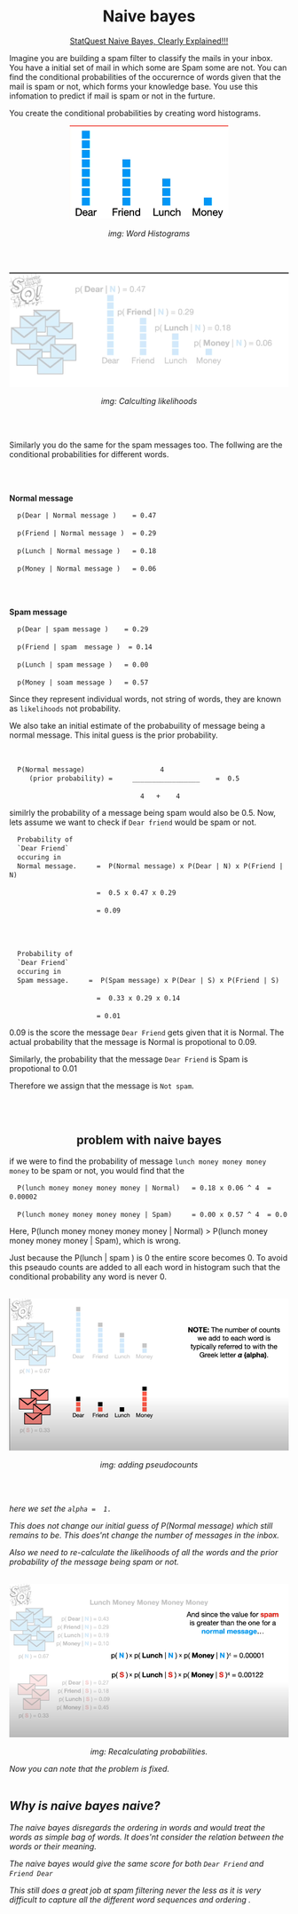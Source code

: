 <h1 align = "center"><b>Naive bayes</b></h1>

<p align = "center"><a href = "https://www.youtube.com/watch?v=O2L2Uv9pdDA" > StatQuest Naive Bayes, Clearly Explained!!!</a> </p>

Imagine you are building a spam filter to classify the mails  in your inbox. You have a initial set of mail in which some  are Spam some are not. 
You can find the conditional probabilities of the occurernce of words given that the mail is spam or not, which forms your knowledge base. You use this infomation to predict if mail is spam or not in the furture. 

You create the conditional probabilities by creating word histograms.
<br>

<p align = "center">
<img src = "images/word_histograms.png"></img></p>
<p align = "center"><i>img: Word Histograms</i></p>
<br>
<br>



<p align = "center">
<img src = "images/calculating-likelihoods.png" style = "width: 400;"></img></p>
<p align = "center"><i>img: Calculting likelihoods</i></p>
<br>
<br>

Similarly  you do the same for the spam messages too.
The follwing are the conditional probabilities for different words. 

<br>
<br>

<b>Normal message</b>
      
      p(Dear | Normal message )    = 0.47
      
      p(Friend | Normal message )  = 0.29
      
      p(Lunch | Normal message )   = 0.18
      
      p(Money | Normal message )   = 0.06

<br>
<br>

<b>Spam message</b>
      
      p(Dear | spam message )    = 0.29
      
      p(Friend | spam  message )  = 0.14
      
      p(Lunch | spam message )   = 0.00
      
      p(Money | soam message )   = 0.57



Since they represent individual words, not string of words,  they are known as `likelihoods` not probability. 

We also take an initial estimate of the probabuility of message being a normal message. This inital guess is the prior probability. 

<br>


      P(Normal message)                   4
         (prior probability) =     _________________    =  0.5
       
                                     4   +    4                   




similrly  the probability of a message being  spam would also be 0.5. 
Now,  lets assume we want to check if `Dear friend` would be spam or not.


      Probability of
      `Dear Friend`      
      occuring in
      Normal message.     =  P(Normal message) x P(Dear | N) x P(Friend | N)
      
                          =  0.5 x 0.47 x 0.29
                          
                          = 0.09
<br>
<br>

      Probability of
      `Dear Friend`      
      occuring in
      Spam message.     =  P(Spam message) x P(Dear | S) x P(Friend | S)
      
                          =  0.33 x 0.29 x 0.14
                          
                          = 0.01


0.09 is the score the message  `Dear Friend` gets given that it is Normal. 
The actual probability that the message is Normal is propotional to 0.09. 

Similarly, the probability that the message `Dear Friend` is Spam is  propotional to 0.01

Therefore we assign that the message  is  `Not spam`. 

<br>
<br>

<h2 style = "text-align:center">problem with naive bayes</h2>

if we were to find the probability of message `lunch money money money money` to be spam or not, you would find that the 

      P(lunch money money money money | Normal)   = 0.18 x 0.06 ^ 4  = 0.00002
      
      P(lunch money money money money | Spam)     = 0.00 x 0.57 ^ 4  = 0.0 


Here, P(lunch money money money money | Normal) > P(lunch money money money money | Spam), which is wrong. 


Just because the  P(lunch | spam ) is 0  the entire score becomes 0.
To avoid this pseaudo counts are added to all each word in histogram such that the conditional probability  any word is never 0. 
<br>
<br>
<p align ="center">
<img src = "images/pseudo-counts.png" style = "width:400"></img>
</p>
<p align = "center"> 
<i>img: adding pseudocounts<i>
</p>

<br>
<br>

here we set the `alpha =  1.`

This does  not change our initial guess of P(Normal message) which still remains to be. This does'nt change the number of messages in the inbox. 

Also we need to re-calculate the likelihoods of all the words and the prior probability of the message being spam or not.
<br>
<br>
<p align ="center">
<img src = "images/recalculating-probabilities.png" style = "width:400"></img>
</p>
<p align = "center"> 
<i>img: Recalculating probabilities.<i>
</p>


Now you can note that the problem is fixed. 
<br>
<br>




<h2>Why is naive bayes naive?</h2>

The naive bayes disregards the ordering in words and would treat the words as simple bag of words. It does'nt consider the relation between the words or their meaning. 

The naive bayes would give the same score for both 
            `Dear Friend`  and `Friend Dear` 


This still does a great job at spam filtering never the less as it is very difficult to capture all the different word sequences and ordering . 
